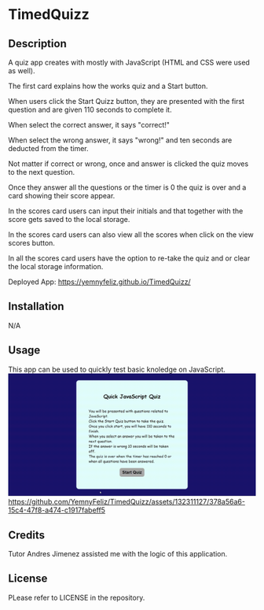 # TimedQuizz

## Description

A quiz app creates with mostly with JavaScript (HTML and CSS were used as well).

The first card explains how the works quiz and a Start button.

When users click the Start Quizz button, they are presented with the first question and are given 110 seconds to complete it.

When select the correct answer, it says "correct!"

When select the wrong answer, it says "wrong!" and ten seconds are deducted from the timer.

Not matter if correct or wrong, once and answer is clicked the quiz moves to the next question.

Once they answer all the questions or the timer is 0 the quiz is over and a card showing their score appear.

In the scores card users can input their initials and that together with the score gets saved to the local storage.

In the scores card users can also view all the scores when click on the view scores button. 

In all the scores card users have the option to re-take the quiz and or clear the local storage information.

Deployed App: https://yemnyfeliz.github.io/TimedQuizz/


## Installation

N/A



## Usage

This app can be used to quickly test basic knoledge on JavaScript.
![Demo](./assets/QuizApp.gif)
https://github.com/YemnyFeliz/TimedQuizz/assets/132311127/378a56a6-15c4-47f8-a474-c1917fabeff5



## Credits

Tutor Andres Jimenez assisted me with the logic of this application.

## License

PLease refer to LICENSE in the repository.


